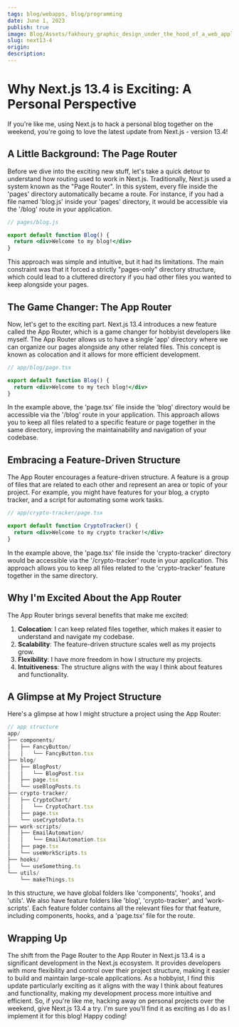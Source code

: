 ```yaml
---
tags: blog/webapps, blog/programming
date: June 1, 2023
publish: true
image: Blog/Assets/fakhoury_graphic_design_under_the_hood_of_a_web_application_3d__fe2db1b5-859b-4634-b52b-d27cc09a0fdd.png
slug: next13-4
origin:
description: 
---
```

# Why Next.js 13.4 is Exciting: A Personal Perspective

If you're like me, using Next.js to hack a personal blog together on the weekend, you're going to love the latest update from Next.js - version 13.4!

## A Little Background: The Page Router

Before we dive into the exciting new stuff, let's take a quick detour to understand how routing used to work in Next.js. Traditionally, Next.js used a system known as the "Page Router". In this system, every file inside the 'pages' directory automatically became a route. For instance, if you had a file named 'blog.js' inside your 'pages' directory, it would be accessible via the '/blog' route in your application.

```jsx
// pages/blog.js

export default function Blog() {
  return <div>Welcome to my blog!</div>
}
```

This approach was simple and intuitive, but it had its limitations. The main constraint was that it forced a strictly "pages-only" directory structure, which could lead to a cluttered directory if you had other files you wanted to keep alongside your pages.

## The Game Changer: The App Router

Now, let's get to the exciting part. Next.js 13.4 introduces a new feature called the App Router, which is a game changer for hobbyist developers like myself. The App Router allows us to have a single 'app' directory where we can organize our pages alongside any other related files. This concept is known as colocation and it allows for more efficient development.

```jsx
// app/blog/page.tsx

export default function Blog() {
  return <div>Welcome to my tech blog!</div>
}
```

In the example above, the 'page.tsx' file inside the 'blog' directory would be accessible via the '/blog' route in your application. This approach allows you to keep all files related to a specific feature or page together in the same directory, improving the maintainability and navigation of your codebase.

## Embracing a Feature-Driven Structure

The App Router encourages a feature-driven structure. A feature is a group of files that are related to each other and represent an area or topic of your project. For example, you might have features for your blog, a crypto tracker, and a script for automating some work tasks.

```jsx
// app/crypto-tracker/page.tsx

export default function CryptoTracker() {
  return <div>Welcome to my crypto tracker!</div>
}
```

In the example above, the 'page.tsx' file inside the 'crypto-tracker' directory would be accessible via the '/crypto-tracker' route in your application. This approach allows you to keep all files related to the 'crypto-tracker' feature together in the same directory.

## Why I'm Excited About the App Router

The App Router brings several benefits that make me excited:

1. **Colocation**: I can keep related files together, which makes it easier to understand and navigate my codebase.
2. **Scalability**: The feature-driven structure scales well as my projects grow.
3. **Flexibility**: I have more freedom in how I structure my projects.
4. **Intuitiveness**: The structure aligns with the way I think about features and functionality.

## A Glimpse at My Project Structure

Here's a glimpse at how I might structure a project using the App Router:

```jsx
// app structure
app/
├── components/
│   ├── FancyButton/
│   │   └── FancyButton.tsx
├── blog/
│   ├── BlogPost/
│   │   └── BlogPost.tsx
│   ├── page.tsx
│   └── useBlogPosts.ts
├── crypto-tracker/
│   ├── CryptoChart/
│   │   └── CryptoChart.tsx
│   ├── page.tsx
│   └── useCryptoData.ts
├── work-scripts/
│   ├── EmailAutomation/
│   │   └── EmailAutomation.tsx
│   ├── page.tsx
│   └── useWorkScripts.ts
├── hooks/
│   └── useSomething.ts
└── utils/
    └── makeThings.ts
```

In this structure, we have global folders like 'components', 'hooks', and 'utils'. We also have feature folders like 'blog', 'crypto-tracker', and 'work-scripts'. Each feature folder contains all the relevant files for that feature, including components, hooks, and a 'page.tsx' file for the route.

## Wrapping Up

The shift from the Page Router to the App Router in Next.js 13.4 is a significant development in the Next.js ecosystem. It provides developers with more flexibility and control over their project structure, making it easier to build and maintain large-scale applications. As a hobbyist, I find this update particularly exciting as it aligns with the way I think about features and functionality, making my development process more intuitive and efficient. So, if you're like me, hacking away on personal projects over the weekend, give Next.js 13.4 a try. I'm sure you'll find it as exciting as I do as I implement it for this blog! Happy coding!